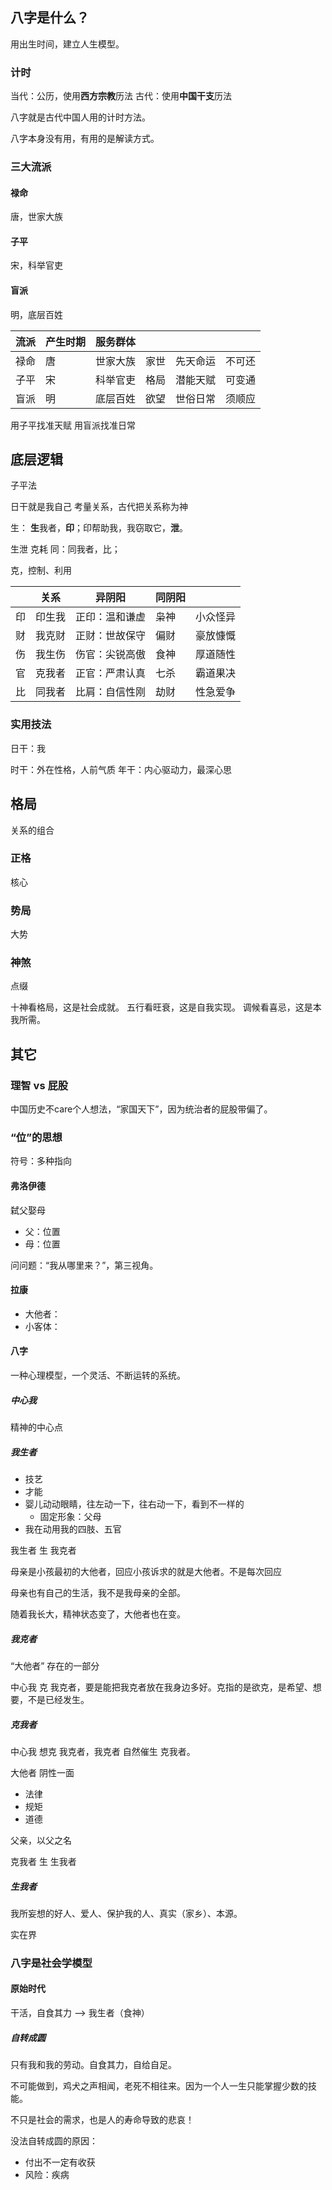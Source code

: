 ## 八字是什么？

用出生时间，建立人生模型。

### 计时
当代：公历，使用**西方宗教**历法
古代：使用**中国干支**历法


八字就是古代中国人用的计时方法。

八字本身没有用，有用的是解读方式。

### 三大流派
#### 禄命
唐，世家大族
#### 子平
宋，科举官吏
#### 盲派
明，底层百姓

| 流派  | 产生时期 | 服务群体 |     |      |     |
| --- | ---- | ---- | --- | ---- | --- |
| 禄命  | 唐    | 世家大族 | 家世  | 先天命运 | 不可还 |
| 子平  | 宋    | 科举官吏 | 格局  | 潜能天赋 | 可变通 |
| 盲派  | 明    | 底层百姓 | 欲望  | 世俗日常 | 须顺应 |
用子平找准天赋
用盲派找准日常

## 底层逻辑

子平法

日干就是我自己
考量关系，古代把关系称为神

生：
**生**我者，**印**；印帮助我，我窃取它，**泄**。


生泄
克耗
同：同我者，比；


克，控制、利用

|     | 关系  | 异阴阳     | 同阴阳 |      |
| --- | --- | ------- | --- | ---- |
| 印   | 印生我 | 正印：温和谦虚 | 枭神  | 小众怪异 |
| 财   | 我克财 | 正财：世故保守 | 偏财  | 豪放慷慨 |
| 伤   | 我生伤 | 伤官：尖锐高傲 | 食神  | 厚道随性 |
| 官   | 克我者 | 正官：严肃认真 | 七杀  | 霸道果决 |
| 比   | 同我者 | 比肩：自信性刚 | 劫财  | 性急爱争 |


### 实用技法

日干：我

时干：外在性格，人前气质
年干：内心驱动力，最深心思


## 格局
关系的组合

### 正格

核心

### 势局
 大势
 

### 神煞
点缀


十神看格局，这是社会成就。
五行看旺衰，这是自我实现。
调候看喜忌，这是本我所需。

## 其它
### 理智 vs 屁股

中国历史不care个人想法，“家国天下”，因为统治者的屁股带偏了。


### “位”的思想

符号：多种指向

#### 弗洛伊德 
弑父娶母 

- 父：位置
- 母：位置

问问题：“我从哪里来？”，第三视角。

#### 拉康

- 大他者：
- 小客体：


#### 八字

一种心理模型，一个灵活、不断运转的系统。

##### 中心我

精神的中心点


##### 我生者

- 技艺
- 才能
- 婴儿动动眼睛，往左动一下，往右动一下，看到不一样的
    - 固定形象：父母
- 我在动用我的四肢、五官


我生者  生 我克者

母亲是小孩最初的大他者，回应小孩诉求的就是大他者。不是每次回应

母亲也有自己的生活，我不是我母亲的全部。

随着我长大，精神状态变了，大他者也在变。

##### 我克者

“大他者” 存在的一部分

中心我 克 我克者，要是能把我克者放在我身边多好。克指的是欲克，是希望、想要，不是已经发生。

##### 克我者


中心我 想克 我克者，我克者 自然催生 克我者。

大他者 阴性一面

- 法律
- 规矩
- 道德

父亲，以父之名


克我者  生 生我者


##### 生我者


我所妄想的好人、爱人、保护我的人、真实（家乡）、本源。

实在界

### 八字是社会学模型


#### 原始时代

干活，自食其力 --> 我生者（食神）

##### 自转成圆

只有我和我的劳动。自食其力，自给自足。

不可能做到，鸡犬之声相闻，老死不相往来。因为一个人一生只能掌握少数的技能。

不只是社会的需求，也是人的寿命导致的悲哀！

没法自转成圆的原因：
- 付出不一定有收获
- 风险：疾病








